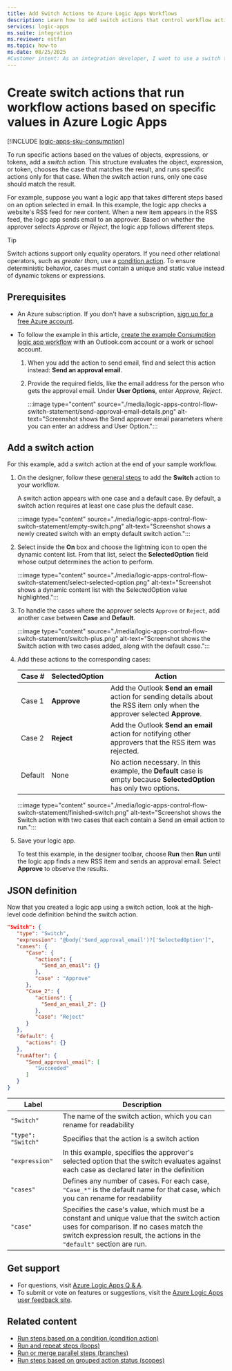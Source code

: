 ```yaml
---
title: Add Switch Actions to Azure Logic Apps Workflows
description: Learn how to add switch actions that control workflow actions based on specific values in Azure Logic Apps.
services: logic-apps
ms.suite: integration
ms.reviewer: estfan
ms.topic: how-to
ms.date: 08/25/2025
#Customer intent: As an integration developer, I want to use a switch to perform different actions in an Azure logic app workflow depending on the values of objects, expressions, or tokens.
---
```


# Create switch actions that run workflow actions based on specific values in Azure Logic Apps

[!INCLUDE [logic-apps-sku-consumption](includes/logic-apps-sku-consumption.md)]

To run specific actions based on the values of objects, expressions, or tokens, add a *switch* action. This structure evaluates the object, expression, or token, chooses the case that matches the result, and runs specific actions only for that case. When the switch action runs, only one case should match the result.

For example, suppose you want a logic app that takes different steps based on an option selected in email. In this example, the logic app checks a website's RSS feed for new content. When a new item appears in the RSS feed, the logic app sends email to an approver. Based on whether the approver selects *Approve* or *Reject*, the logic app follows different steps.

> [!TIP]
>
> Switch actions support only equality operators. If you need other relational operators, such as *greater than*, use a [condition action](../logic-apps/logic-apps-control-flow-conditional-statement.md). To ensure deterministic behavior, cases must contain a unique and static value instead of dynamic tokens or expressions.

## Prerequisites

- An Azure subscription. If you don't have a subscription, [sign up for a free Azure account](https://azure.microsoft.com/free/).

- To follow the example in this article, [create the example Consumption logic app workflow](../logic-apps/quickstart-create-example-consumption-workflow.md) with an Outlook.com account or a work or school account.

  1. When you add the action to send email, find and select this action instead: **Send an approval email**.

  1. Provide the required fields, like the email address for the person who gets the approval email. Under **User Options**, enter *Approve, Reject*.

     :::image type="content" source="./media/logic-apps-control-flow-switch-statement/send-approval-email-details.png" alt-text="Screenshot shows the Send approver email parameters where you can enter an address and User Option.":::

## Add a switch action

For this example, add a switch action at the end of your sample workflow.

1. On the designer, follow these [general steps](../logic-apps/add-trigger-action-workflow.md#add-action) to add the **Switch** action to your workflow.

   A switch action appears with one case and a default case. By default, a switch action requires at least one case plus the default case. 

   :::image type="content" source="./media/logic-apps-control-flow-switch-statement/empty-switch.png" alt-text="Screenshot shows a newly created switch with an empty default switch action.":::

1. Select inside the **On** box and choose the lightning icon to open the dynamic content list. From that list, select the **SelectedOption** field whose output determines the action to perform. 

   :::image type="content" source="./media/logic-apps-control-flow-switch-statement/select-selected-option.png" alt-text="Screenshot shows a dynamic content list with the SelectedOption value highlighted.":::

1. To handle the cases where the approver selects `Approve` or `Reject`, add another case between **Case** and **Default**. 

   :::image type="content" source="./media/logic-apps-control-flow-switch-statement/switch-plus.png" alt-text="Screenshot shows the Switch action with two cases added, along with the default case.":::

1. Add these actions to the corresponding cases:

   | Case # | **SelectedOption** | Action |
   |--------|--------------------|--------|
   | Case 1 | **Approve** | Add the Outlook **Send an email** action for sending details about the RSS item only when the approver selected **Approve**. |
   | Case 2 | **Reject** | Add the Outlook **Send an email** action for notifying other approvers that the RSS item was rejected. |
   | Default | None | No action necessary. In this example, the **Default** case is empty because **SelectedOption** has only two options. |

   :::image type="content" source="./media/logic-apps-control-flow-switch-statement/finished-switch.png" alt-text="Screenshot shows the Switch action with two cases that each contain a Send an email action to run.":::

1. Save your logic app. 

   To test this example, in the designer toolbar, choose **Run** then **Run** until the logic app finds a new RSS item and sends an approval email. Select **Approve** to observe the results.

## JSON definition

Now that you created a logic app using a switch action, look at the high-level code definition behind the switch action.

``` json
"Switch": {
   "type": "Switch",
   "expression": "@body('Send_approval_email')?['SelectedOption']",
   "cases": {
      "Case": {
         "actions": {
           "Send_an_email": {}
         },
         "case" : "Approve"
      },
      "Case_2": {
         "actions": {
           "Send_an_email_2": {}
         },
         "case": "Reject"
      }
   },
   "default": {
      "actions": {}
   },
   "runAfter": {
      "Send_approval_email": [
         "Succeeded"
      ]
   }
}
```

| Label | Description |
|-------|-------------|
| `"Switch"`         | The name of the switch action, which you can rename for readability |
| `"type": "Switch"` | Specifies that the action is a switch action |
| `"expression"`     | In this example, specifies the approver's selected option that the switch evaluates against each case as declared later in the definition |
| `"cases"` | Defines any number of cases. For each case, `"Case_*"` is the default name for that case, which you can rename for readability |
| `"case"` | Specifies the case's value, which must be a constant and unique value that the switch action uses for comparison. If no cases match the switch expression result, the actions in the `"default"` section are run. | 

## Get support

- For questions, visit [Azure Logic Apps Q & A](/answers/topics/azure-logic-apps.html).
- To submit or vote on features or suggestions, visit the [Azure Logic Apps user feedback site](https://aka.ms/logicapps-wish).

## Related content

- [Run steps based on a condition (condition action)](../logic-apps/logic-apps-control-flow-conditional-statement.md)
- [Run and repeat steps (loops)](../logic-apps/logic-apps-control-flow-loops.md)
- [Run or merge parallel steps (branches)](../logic-apps/logic-apps-control-flow-branches.md)
- [Run steps based on grouped action status (scopes)](../logic-apps/logic-apps-control-flow-run-steps-group-scopes.md)
